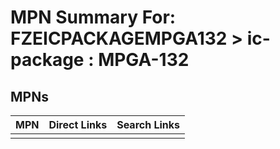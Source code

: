 



# MPN Summary For: FZEICPACKAGEMPGA132 > ic-package : MPGA-132

## MPNs
  

|MPN|Direct Links|Search Links|
| :--- | :--- | :--- |
||||
